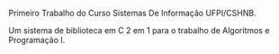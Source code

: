 Primeiro Trabalho do Curso Sistemas De Informação UFPI/CSHNB.

Um sistema de biblioteca em C 2 em 1 para o trabalho de Algoritmos e Programação I.

